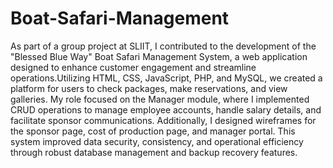 # Boat-Safari-Management
As part of a group project at SLIIT, I contributed to the development of the "Blessed Blue Way" Boat Safari Management System, a web application designed to enhance customer engagement and streamline operations.Utilizing HTML, CSS, JavaScript, PHP, and MySQL, we created a platform for users to check packages, make reservations, and view galleries. My role focused on the Manager module, where I implemented CRUD operations to manage employee accounts, handle salary details, and facilitate sponsor communications. Additionally, I designed wireframes for the sponsor page, cost of production page, and manager portal. This system improved data security, consistency, and operational efficiency through robust database management and backup recovery features.
